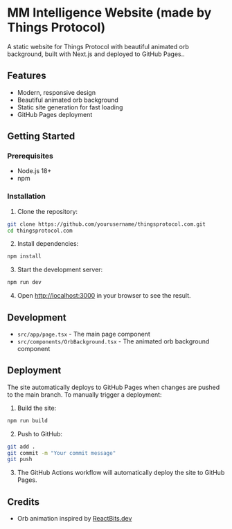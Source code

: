 # MM Intelligence Website (made by Things Protocol)

A static website for Things Protocol with beautiful animated orb background, built with Next.js and deployed to GitHub Pages..

## Features

- Modern, responsive design
- Beautiful animated orb background
- Static site generation for fast loading
- GitHub Pages deployment

## Getting Started

### Prerequisites

- Node.js 18+ 
- npm 

### Installation

1. Clone the repository:

```bash
git clone https://github.com/yourusername/thingsprotocol.com.git
cd thingsprotocol.com
```

2. Install dependencies:

```bash
npm install
```

3. Start the development server:

```bash
npm run dev
```

4. Open [http://localhost:3000](http://localhost:3000) in your browser to see the result.

## Development

- `src/app/page.tsx` - The main page component
- `src/components/OrbBackground.tsx` - The animated orb background component

## Deployment

The site automatically deploys to GitHub Pages when changes are pushed to the main branch. To manually trigger a deployment:

1. Build the site:

```bash
npm run build
```

2. Push to GitHub:

```bash
git add .
git commit -m "Your commit message"
git push
```

3. The GitHub Actions workflow will automatically deploy the site to GitHub Pages.

## Credits

- Orb animation inspired by [ReactBits.dev](https://www.reactbits.dev/backgrounds/orb)
